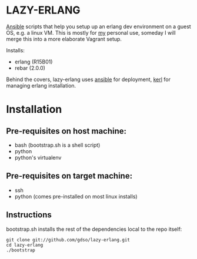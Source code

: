 LAZY-ERLANG
===========
[Ansible](http://ansible.cc) scripts that help you setup up an erlang dev environment on a guest OS, e.g. a linux VM.
This is mostly for [my](http://github.com/gdso) personal use, someday I will merge this into a more 
elaborate Vagrant setup.
 
Installs:
  - erlang (R15B01)
  - rebar (2.0.0)

Behind the covers, lazy-erlang uses [ansible](http://ansible.cc) for deployment, 
[kerl](https://github.com/spawngrid/kerl) for managing erlang installation.

# Installation

## Pre-requisites on host machine:
  - bash (bootstrap.sh is a shell script)
  - python
  - python's virtualenv

## Pre-requisites on target machine:
  - ssh
  - python (comes pre-installed on most linux installs)

## Instructions
bootstrap.sh installs the rest of the dependencies local to the repo itself:

    git clone git://github.com/gdso/lazy-erlang.git
    cd lazy-erlang
    ./bootstrap
    

    

  


